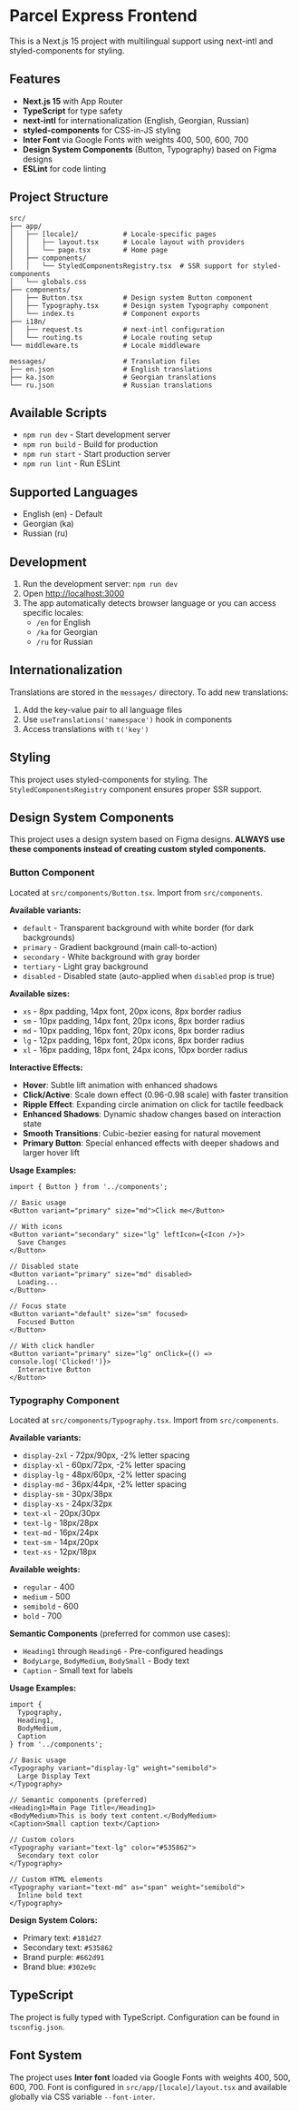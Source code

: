 # Parcel Express Frontend

This is a Next.js 15 project with multilingual support using next-intl and
styled-components for styling.

## Features

- **Next.js 15** with App Router
- **TypeScript** for type safety
- **next-intl** for internationalization (English, Georgian, Russian)
- **styled-components** for CSS-in-JS styling
- **Inter Font** via Google Fonts with weights 400, 500, 600, 700
- **Design System Components** (Button, Typography) based on Figma designs
- **ESLint** for code linting

## Project Structure

```
src/
├── app/
│   ├── [locale]/           # Locale-specific pages
│   │   ├── layout.tsx      # Locale layout with providers
│   │   └── page.tsx        # Home page
│   ├── components/
│   │   └── StyledComponentsRegistry.tsx  # SSR support for styled-components
│   └── globals.css
├── components/
│   ├── Button.tsx          # Design system Button component
│   ├── Typography.tsx      # Design system Typography component
│   └── index.ts            # Component exports
├── i18n/
│   ├── request.ts          # next-intl configuration
│   └── routing.ts          # Locale routing setup
└── middleware.ts           # Locale middleware

messages/                   # Translation files
├── en.json                 # English translations
├── ka.json                 # Georgian translations
└── ru.json                 # Russian translations
```

## Available Scripts

- `npm run dev` - Start development server
- `npm run build` - Build for production
- `npm run start` - Start production server
- `npm run lint` - Run ESLint

## Supported Languages

- English (en) - Default
- Georgian (ka)
- Russian (ru)

## Development

1. Run the development server: `npm run dev`
2. Open [http://localhost:3000](http://localhost:3000)
3. The app automatically detects browser language or you can access specific
   locales:
   - `/en` for English
   - `/ka` for Georgian
   - `/ru` for Russian

## Internationalization

Translations are stored in the `messages/` directory. To add new translations:

1. Add the key-value pair to all language files
2. Use `useTranslations('namespace')` hook in components
3. Access translations with `t('key')`

## Styling

This project uses styled-components for styling. The `StyledComponentsRegistry`
component ensures proper SSR support.

## Design System Components

This project uses a design system based on Figma designs. **ALWAYS use these
components instead of creating custom styled components.**

### Button Component

Located at `src/components/Button.tsx`. Import from `src/components`.

**Available variants:**

- `default` - Transparent background with white border (for dark backgrounds)
- `primary` - Gradient background (main call-to-action)
- `secondary` - White background with gray border
- `tertiary` - Light gray background
- `disabled` - Disabled state (auto-applied when `disabled` prop is true)

**Available sizes:**

- `xs` - 8px padding, 14px font, 20px icons, 8px border radius
- `sm` - 10px padding, 14px font, 20px icons, 8px border radius
- `md` - 10px padding, 16px font, 20px icons, 8px border radius
- `lg` - 12px padding, 16px font, 20px icons, 8px border radius
- `xl` - 16px padding, 18px font, 24px icons, 10px border radius

**Interactive Effects:**

- **Hover**: Subtle lift animation with enhanced shadows
- **Click/Active**: Scale down effect (0.96-0.98 scale) with faster transition
- **Ripple Effect**: Expanding circle animation on click for tactile feedback
- **Enhanced Shadows**: Dynamic shadow changes based on interaction state
- **Smooth Transitions**: Cubic-bezier easing for natural movement
- **Primary Button**: Special enhanced effects with deeper shadows and larger
  hover lift

**Usage Examples:**

```tsx
import { Button } from '../components';

// Basic usage
<Button variant="primary" size="md">Click me</Button>

// With icons
<Button variant="secondary" size="lg" leftIcon={<Icon />}>
  Save Changes
</Button>

// Disabled state
<Button variant="primary" size="md" disabled>
  Loading...
</Button>

// Focus state
<Button variant="default" size="sm" focused>
  Focused Button
</Button>

// With click handler
<Button variant="primary" size="lg" onClick={() => console.log('Clicked!')}>
  Interactive Button
</Button>
```

### Typography Component

Located at `src/components/Typography.tsx`. Import from `src/components`.

**Available variants:**

- `display-2xl` - 72px/90px, -2% letter spacing
- `display-xl` - 60px/72px, -2% letter spacing
- `display-lg` - 48px/60px, -2% letter spacing
- `display-md` - 36px/44px, -2% letter spacing
- `display-sm` - 30px/38px
- `display-xs` - 24px/32px
- `text-xl` - 20px/30px
- `text-lg` - 18px/28px
- `text-md` - 16px/24px
- `text-sm` - 14px/20px
- `text-xs` - 12px/18px

**Available weights:**

- `regular` - 400
- `medium` - 500
- `semibold` - 600
- `bold` - 700

**Semantic Components** (preferred for common use cases):

- `Heading1` through `Heading6` - Pre-configured headings
- `BodyLarge`, `BodyMedium`, `BodySmall` - Body text
- `Caption` - Small text for labels

**Usage Examples:**

```tsx
import {
  Typography,
  Heading1,
  BodyMedium,
  Caption
} from '../components';

// Basic usage
<Typography variant="display-lg" weight="semibold">
  Large Display Text
</Typography>

// Semantic components (preferred)
<Heading1>Main Page Title</Heading1>
<BodyMedium>This is body text content.</BodyMedium>
<Caption>Small caption text</Caption>

// Custom colors
<Typography variant="text-lg" color="#535862">
  Secondary text color
</Typography>

// Custom HTML elements
<Typography variant="text-md" as="span" weight="semibold">
  Inline bold text
</Typography>
```

**Design System Colors:**

- Primary text: `#181d27`
- Secondary text: `#535862`
- Brand purple: `#662d91`
- Brand blue: `#302e9c`

## TypeScript

The project is fully typed with TypeScript. Configuration can be found in
`tsconfig.json`.

## Font System

The project uses **Inter font** loaded via Google Fonts with weights 400, 500,
600, 700. Font is configured in `src/app/[locale]/layout.tsx` and available
globally via CSS variable `--font-inter`.
